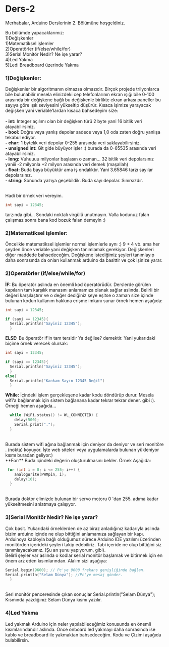 # Ders-2

Merhabalar, 
Arduino Derslerinin 2. Bölümüne hoşgeldiniz.

Bu bölümde yapacaklarımız:<br />
  1)Değişkenler<br />
  1)Matematiksel işlemler<br />
  2)Operatörler (if/else/while/for)<br />
  3)Serial Monitör Nedir? Ne işe yarar?<br />
  4)Led Yakma<br />
  5)Ledi Breadboard üzerinde Yakma<br />
  
### 1)Değişkenler:<br/>
  Değişkenler bir algoritmanın olmazsa olmazıdır. Birçok projede trilyonlarca bile bulunabilir mesela elinizdeki cep telefonlarının ekran ışığı bile 0-100 arasında bir değişkene bağlı bu değişkenle birlikte ekran arkası paneller bu sayıya göre ışık seviyesini yükseltip düşürür. Kısaca işimize yarayacak değişken yani veriable'lardan kısaca bahsedeyim size:<br/><br/>
     **- int:** Integer açılımı olan bir değişken türü 2 byte yani 16 bitlik veri atayabilirsiniz.<br/>
     **- bool:** Doğru veya yanlış depolar sadece veya 1,0 oda zaten doğru yanlışa tekabul ediyor.<br/>
     **- char:** 1 bytelık veri depolar 0-255 arasında veri saklayabilirsiniz.<br/>
    **- unsigned int:** Git gide büyüyor işler :) burada da 0-65535 arasında veri atayabilirsiniz.<br/>
    **- long:** Vuhuuuu milyonlar başlasın o zaman... 32 bitlik veri depolarsınız yaniii -2 milyonla +2 milyon arasında veri demek (maşallah)<br/>
    **- float:** Buda baya büyüktür ama iş ondalıktır. Yani 3.65846 tarzı sayılar depolarsınız.<br/>
    **- string:** Sonunda yazıya geçebildik. Buda sayı depolar. Sınırsızdır.<br/><br/>
    
Hadi bir örnek veri vereyim.<br/>
    
```C
int sayi = 12345;
```
  
tarzında gibi... Sondaki noktalı virgülü unutmayın. Valla kodunuz falan çalışmaz sonra bana kod bozuk falan demeyin :)<br/>
      
### 2)Matematiksel işlemler:<br />
  Öncelikle matematiksel işlemler normal işlemlerle aynı :) 9 + 4 vb. ama her şeyden önce veriable yani değişken tanımlamak gerekiyor. Değişkenleri diğer maddede bahsedeceğim. Değişkene istediğimiz şeyleri tanımlayıp daha sonrasında da onları kullanmak arduino da basittir ve çok işinize yarar.

### 2)Operatörler (if/else/while/for)<br />
  **İF:** Bu öperatör aslında en önemli kod öperatörüdür. Derslerde görülen kapıların  tam karşılık manasını anlamamıza olanak sağlar aslında. Belirli bir değeri karşılaştırır ve o değer dediğiniz şeye eşitse o zaman size içinde bulunan kodun kullanım hakkına erişme imkanı sunar örnek hemen aşağıda:
 <br />
 
```C
int sayi = 12345;

if (sayi == 12345){
  Serial.println("Sayiniz 12345");
  }
```

  **ELSE:** Bu öperatör if'in tam tersidir Ya değilse? demektir. Yani yukarıdaki biçime örnek verecek olursak: <br />
  
```C
int sayi = 12345;

if (sayi == 12345){
  Serial.println("Sayiniz 12345");
  }
else{
  Serial.println("Kankam Sayın 12345 Değil")
  }
```

  **While:** İçindeki işlem gerçekleşene kadar kodu döndürüp durur. Mesela wifi'a bağlanmak için sistem bağlanana kadar tekrar tekrar dener. gibi :). Örneği hemen aşağıda...
  <br />
  
```C
  while (WiFi.status() != WL_CONNECTED) {
    delay(500);
    Serial.print(".");
  } 
 ```
 <br />
 Burada sistem wifi ağına bağlanmak için deniyor da deniyor ve seri monitöre . (nokta) koyuyor. İşte web siteleri veya uygulamalarda bulunan yükleniyor kısmı buradan geliyor:)
 <br />
  **For:** Buda içindeki değerin oluşturulmasını bekler. Örnek Aşağıda:
   <br />
  
```C
 for (int i = 0; i <= 255; i++) {
    analogWrite(PWMpin, i);
    delay(10);
  } 
 ```
 <br />
 Burada doktor elimizde bulunan bir servo motoru 0 'dan 255. adıma kadar yükseltmesini anlatmaya çalışıyor. 
 <br />
 
 
### 3)Serial Monitör Nedir? Ne işe yarar?<br />
  Çok basit. Yukarıdaki örneklerden de az biraz anladığınız kadarıyla aslında bizim arduino içinde ne olup bittiğini anlamamıza sağlayan bir kapı. Arduinoya kabloyla bağlı olduğumuz sürece Arduino IDE yazılımı üzerinden monitörden içerideki şeyleri takip edebiliriz. Tabi içeride ne olup bittiğini siz tanımlayacaksınız. (Şu an şunu yapıyorum, gibi).<br />
Belirli şeyler var aslında o kodlar serial monitör başlamak ve bitirmek için en önem arz eden kısımlarından. Alalım sizi aşağıya:
     <br />
  
```C
Serial.begin(9600); // Pc'ye 9600 frekans genişliğinde bağlan.
Serial.println("Selam Dünya"); //Pc'ye mesaj gönder.
  } 
 ```

<br /> Seri monitör penceresinde çıkan sonuçlar Serial.println("Selam Dünya"); Kısmında yazdığınız Selam Dünya kısmı yazılır.<br />

### 4)Led Yakma<br />
 Led yakmak Arduino için neler yapılabileceğimiz konusunda en önemli kısımlarındandır aslında. Önce onboard led yakmayı daha sonrasında ise kablo ve breadboard ile yakmaktan bahsedeceğim. Kodu ve Çizimi aşağıda bulabilirsin.
 <br />
 
